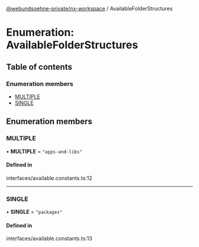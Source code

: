 [@webundsoehne-private/nx-workspace](../README.md) / AvailableFolderStructures

# Enumeration: AvailableFolderStructures

## Table of contents

### Enumeration members

- [MULTIPLE](AvailableFolderStructures.md#multiple)
- [SINGLE](AvailableFolderStructures.md#single)

## Enumeration members

### MULTIPLE

• **MULTIPLE** = `"apps-and-libs"`

#### Defined in

interfaces/available.constants.ts:12

---

### SINGLE

• **SINGLE** = `"packages"`

#### Defined in

interfaces/available.constants.ts:13
